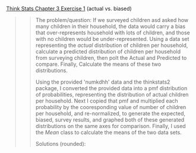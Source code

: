 [Think Stats Chapter 3 Exercise 1](http://greenteapress.com/thinkstats2/html/thinkstats2004.html#toc31) (actual vs. biased)

>> The problem/question: If we surveyed children asd asked how many children in their household, the data would carry a bias that over-represents household with lots of children, and those with no children would be under-represented. Using a data set representing the *actual* distribution of children per household, calculate a predicted distribution of children per household from surveying children, then polt the Actual and Predicted to compare. Finally, Calculate the means of these two distributions.  
>>  
>> Using the provided 'numkdhh' data and the thinkstats2 package, I converted the provided data into a pmf distribution of probabilities, representing the distribution of actual children per household. Next I copied that pmf and multiplied each probability by the cooresponding value of number of children per household, and re-normalized, to generate the expected, biased, survey results, and graphed both of these generated distributions on the same axes for comparison. Finally, I used the *Mean* class to calculate the means of the two data sets.  
>>  
>> Solutions (rounded):


